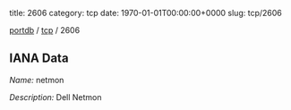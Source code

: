 title: 2606
category: tcp
date: 1970-01-01T00:00:00+0000
slug: tcp/2606

[portdb](/) / [tcp](/category/tcp.html) / 2606


## IANA Data

_Name:_ netmon

_Description:_ Dell Netmon

